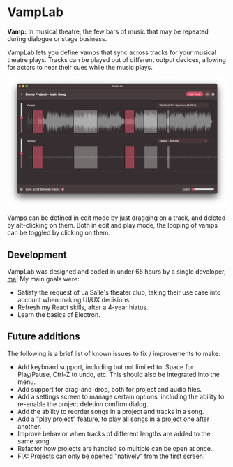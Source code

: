 # VampLab

**Vamp:** In musical theatre, the few bars of music that may be repeated during dialogue or stage business. 

VampLab lets you define vamps that sync across tracks for your musical theatre plays. Tracks can be played out of different output devices, allowing for actors to hear their cues while the music plays. 

![A screenshot of the VampLab app, showing a song with two distinct tracts that have looping vamps defined.](resources/screenshots/demo.png)

Vamps can be defined in edit mode by just dragging on a track, and deleted by alt-clicking on them. Both in edit and play mode, the looping of vamps can be toggled by clicking on them.

## Development

VampLab was designed and coded in under 65 hours by a single developer, [me](https://github.com/Pulmunyi)! My main goals were:

* Satisfy the request of La Salle's theater club, taking their use case into account when making UI/UX decisions.
* Refresh my React skills, after a 4-year hiatus.
* Learn the basics of Electron.

## Future additions

The following is a brief list of known issues to fix / improvements to make:

* Add keyboard support, including but not limited to: Space for Play/Pause, Ctrl-Z to undo, etc. This should also be integrated into the menu.
* Add support for drag-and-drop, both for project and audio files.
* Add a settings screen to manage certain options, including the ability to re-enable the project deletion confirm dialog.
* Add the ability to reorder songs in a project and tracks in a song.
* Add a "play project" feature, to play all songs in a project one after another.
* Improve behavior when tracks of different lengths are added to the same song.
* Refactor how projects are handled so multiple can be open at once.
* FIX: Projects can only be opened "natively" from the first screen.